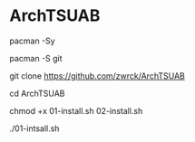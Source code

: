 # ArchTSUAB

pacman -Sy

pacman -S git

git clone https://github.com/zwrck/ArchTSUAB

cd ArchTSUAB

chmod +x 01-install.sh 02-install.sh

./01-intsall.sh
